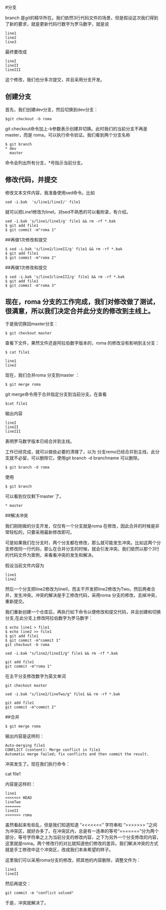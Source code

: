 #分支 

branch 是git的精华所在。我们依然3行代码文件的场景，但是假设这次我们得到了新的要求，就是更新代码行数字为罗马数字，就是说

    line1
    line2
    line3

最终要改成

    lineI
    lineII
    lineIII
这个修改，我们也分多次提交，并且采用分支开发。

## 创建分支

    
首先，我们创建dev分支，然后切换到dev分支：

    $git checkout -b roma
    
git checkout命令加上-b参数表示创建并切换。此时我们的当前分支不再是master，而是 roma。可以执行命令验证。我们看到两个分支名称

    $ git branch
    * dev
      master

命令会列出所有分支，*号指示当前分支。

## 修改代码，并提交


修改文本文件内容，我准备使用sed命令。比如

    sed -i.bak  's/line1/lineI/' file1
    
就可以把Line1修改为lineI。对sed不熟悉的可以看附录，有介绍。

    sed -i.bak 's/line1/lineI/g' file1 && rm -rf *.bak
    $ git add file1
    $ git commit -m"roma 1" 

##再做1次修改和提交

    $ sed -i.bak 's/line2/lineII/g' file1 && rm -rf *.bak
    $ git add file1
    $ git commit -m"roma 2" 

##再做1次修改和提交

    $ sed -i.bak 's/line3/lineIII/g' file1 && rm -rf *.bak
    $ git add file1
    $ git commit -m"roma 3" 

    
## 现在，roma 分支的工作完成，我们对修改做了测试，很满意，所以我们决定合并此分支的修改到主线上。

于是我切换回master分支：

    $ git checkout master
查看下文件，果然文件还是阿拉伯数字版本的，roma 的修改没有影响到主分支：

    $ cat file1

    line1
    line2

现在，我们合并roma 分支到master ：

    $ git merge roma

git merge命令用于合并指定分支到当前分支。在查看

    $cat file1

输出内容

    lineI
    lineII
    lineIII

表明罗马数字版本已经合并到主线。

工作已经完成，就可以做些必要的清理了，以为 分支remo已经合并到主线，此分支就不必留，可以删除它。使用git branch -d branchname 可以删除。

    $ git branch -d roma
    
使用

    $ git branch

可以看到仅仅剩下master 了。

    * master


##解决冲突

我们刚刚做的分支开发，仅仅有一个分支就是roma 在修改，因此合并的时候是非常轻松的，只要采用最新修改即可。

可是如果我们在分支时，两个分支都在修改，那么就可能发生冲突。比如这两个分支修改同一行代码，那么在合并分支的时候，就会引发冲突。我们依然以那个3行的代码文件为案例，来看看冲突的发生和解决。

假设当前文件内容为

    line1
    line2

然后一个分支把line2修改为lineII，而主干开发把line2修改为Two。然后两者合并，发生冲突。冲突的解决是手工修改代码，采用roma 分支的修改，去掉冲突，重新提交。

我们重新创建一个仓库后，再执行如下命令以便修改和提交代码，并且创建和切换分支,在此分支上修改阿拉伯数字为罗马数字：

    $ echo line1 > file1
    $ echo line2 >> file1
    $ git add file1
    $ git commit -m"commit 1" 
    git checkout -b roma

    sed -i.bak "s/line2/lineII/g" file1 && rm -rf *.bak

    git add file1
    git commit -m"roma 1"

在主干分支修改数字为英文单词

    git checkout master

    sed -i.bak "s/line2/lineTwo/g" file1 && rm -rf *.bak

    git add file1
    git commit -m"commit 2"
    

##合并

    $ git merge roma
    
输出内容是这样的：

    Auto-merging file1
    CONFLICT (content): Merge conflict in file1
    Automatic merge failed; fix conflicts and then commit the result.
冲突发生了。现在我们执行命令：

   cat file1

内容是这样的：

    line1
    <<<<<<< HEAD
    lineTwo
    =======
    lineII
    >>>>>>> roma

虽然看起来有些乱，但是我们知道知道 “<<<<<<<” 字符串和 “>>>>>>> ”之间为冲突区，就好办多了。在冲突区内，总是有一连串的等号“=======”分为两个部分，等号字符串之上为当前分支的修改内容，之下为另外一个分支修改的内容，这里就是roma。两个修改行的对比就知道他们修改的差异。我们解决冲突的方式就是手工修改中这个冲突区，改成我们本来希望的样子。

这里我们可以采用roma分支的修改，把其他的内容删除，调整文件为：

    line1
    lineII

然后再提交：

    git commit -m "conflict solved"
    
于是，冲突就解决了。
